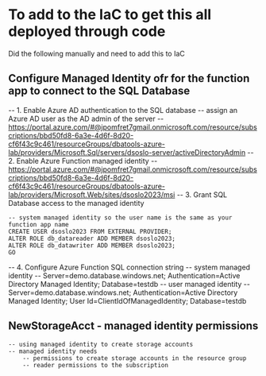 # To add to the IaC to get this all deployed through code

Did the following manually and need to add this to IaC

## Configure Managed Identity ofr for the function app to connect to the SQL Database

-- 1. Enable Azure AD authentication to the SQL database
    -- assign an Azure AD user as the AD admin of the server
    -- https://portal.azure.com/#@jpomfret7gmail.onmicrosoft.com/resource/subscriptions/bbd50fd8-6a3e-4d6f-8d20-cf6f43c9c461/resourceGroups/dbatools-azure-lab/providers/Microsoft.Sql/servers/dsoslo-server/activeDirectoryAdmin
-- 2. Enable Azure Function managed identity
    -- https://portal.azure.com/#@jpomfret7gmail.onmicrosoft.com/resource/subscriptions/bbd50fd8-6a3e-4d6f-8d20-cf6f43c9c461/resourceGroups/dbatools-azure-lab/providers/Microsoft.Web/sites/dsoslo2023/msi
-- 3. Grant SQL Database access to the managed identity

    -- system managed identity so the user name is the same as your function app name
    CREATE USER dsoslo2023 FROM EXTERNAL PROVIDER;
    ALTER ROLE db_datareader ADD MEMBER dsoslo2023;
    ALTER ROLE db_datawriter ADD MEMBER dsoslo2023;
    GO

-- 4. Configure Azure Function SQL connection string
    -- system managed identity
        -- Server=demo.database.windows.net; Authentication=Active Directory Managed Identity; Database=testdb
    -- user managed identity
        -- Server=demo.database.windows.net; Authentication=Active Directory Managed Identity; User Id=ClientIdOfManagedIdentity; Database=testdb


## NewStorageAcct - managed identity permissions
    -- using managed identity to create storage accounts
    -- managed identity needs
        -- permissions to create storage accounts in the resource group
        -- reader permissions to the subscription 

